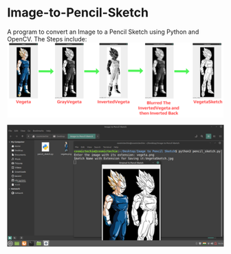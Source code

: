 # Image-to-Pencil-Sketch
A program to convert an Image to a Pencil Sketch using Python and OpenCV.
The Steps include:
![Steps Involved](PSsteps.png)

![Image to Pencil Sketch](ImageToPSketch.png)
